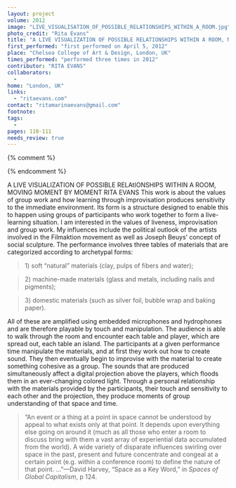 ```yaml
---
layout: project
volume: 2012
image: "LIVE_VISUALISATION_OF_POSSIBLE_RELATIONSHIPS_WITHIN_A_ROOM.jpg"
photo_credit: "Rita Evans"
title: "A LIVE VISUALIZATION OF POSSIBLE RELATIONSHIPS WITHIN A ROOM, MOVING MOMENT BY MOMENT"
first_performed: "first performed on April 5, 2012"
place: "Chelsea College of Art & Design, London, UK"
times_performed: "performed three times in 2012"
contributor: "RITA EVANS"
collaborators: 
  - 
home: "London, UK"
links: 
  - "ritaevans.com"
contact: "ritamarinaevans@gmail.com"
footnote: 
tags: 
  - 
pages: 110-111
needs_review: true
---
```


{% comment %} 

{% endcomment %}

 A LIVE VISUALIZATION OF POSSIBLE RELAtIONSHIPS WITHIN A ROOM, MOVING MOMENT BY MOMENT 
 RITA EVANS 
 This work is about the values of group work and how learning through improvisation produces sensitivity to the immediate environment. Its form is a structure designed to enable this to happen using groups of participants who work together to form a live-learning situation. I am interested in the values of liveness, improvisation and group work. My influences include the political outlook of the artists involved in the Filmaktion movement as well as Joseph Beuys’ concept of social sculpture. 
 The performance involves three tables of materials that are categorized according to archetypal forms:  
<blockquote>1) soft “natural” materials (clay, pulps of fibers and water); </blockquote>
<blockquote>2) machine-made materials (glass and metals, including nails and pigments); </blockquote>
<blockquote>3) domestic materials (such as silver foil, bubble wrap and baking paper). </blockquote>
 All of these are amplified using embedded microphones and hydrophones and are therefore playable by touch and manipulation. The audience is able to walk through the room and encounter each table and player, which are spread out, each table an island. The participants at a given performance time manipulate the materials, and at first they work out how to create sound. They then eventually begin to improvise with the material to create something cohesive as a group. The sounds that are produced simultaneously affect a digital projection above the players, which floods them in an ever-changing colored light. Through a personal relationship with the materials provided by the participants, their touch and sensitivity to each other and the projection, they produce moments of group understanding of that space and time.  
<blockquote>
“An event or a thing at a point in space cannot be understood by appeal to what exists only at that point. It depends upon everything else going on around it (much as all those who enter a room to discuss bring with them a vast array of experiential data accumulated from the world). A wide variety of disparate influences swirling over space in the past, present and future concentrate and congeal at a certain point (e.g. within a conference room) to define the nature of that point. …”—David Harvey, “Space as a Key Word,” in <em>Spaces of Global Capitalism</em>, p 124.
</blockquote>

